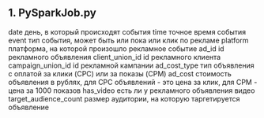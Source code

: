 ## 1. PySparkJob.py

date 	день, в который происходят события
time 	точное время события
event 	тип события, может быть или пока или клик по рекламе
platform 	платформа, на которой произошло рекламное событие
ad_id 	id рекламного объявления
client_union_id 	id рекламного клиента
campaign_union_id 	id рекламной кампании
ad_cost_type 	тип объявления с оплатой за клики (CPC) или за показы (CPM)
ad_cost 	стоимость объявления в рублях, для CPC объявлений - это цена за клик, для CPM - цена за 1000 показов
has_video 	есть ли у рекламного объявления видео
target_audience_count 	размер аудитории, на которую таргетируется объявление
